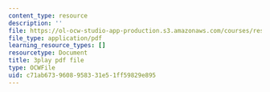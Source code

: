 ```yaml
---
content_type: resource
description: ''
file: https://ol-ocw-studio-app-production.s3.amazonaws.com/courses/res-18-009-learn-differential-equations-up-close-with-gilbert-strang-and-cleve-moler-fall-2015/c71ab6739608958331e51ff59829e895_qJOQOkJ7rI8.pdf
file_type: application/pdf
learning_resource_types: []
resourcetype: Document
title: 3play pdf file
type: OCWFile
uid: c71ab673-9608-9583-31e5-1ff59829e895
---
```

